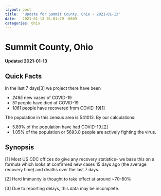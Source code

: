 ```yaml
---
layout: post
title:  "Update for Summit County, Ohio - 2021-01-13"
date:   2021-01-13 01:01:29 -0600
categories: Ohio
---
```


# Summit County, Ohio
#### Updated 2021-01-13

## Quick Facts

In the last 7 days[3] we project there have been
- *2465* new cases of COVID-19
- *51* people have died of COVID-19
- *1061* people have recovered from COVID-19[1]

The population in this census area is 541013. By our calculations:
- 5.89% of the population have had COVID-19.[2]
- 1.05% of the population or 5693.0 people are actively fighting the virus.

## Synopsis




[1] Most US CDC offices do give any recovery statistics- we base this on a formula which looks at confirmed new cases
15 days ago (the average recovery time) and deaths over the last 7 days.

[2] Herd Immunity is thought to take effect at around ~70-80%

[3] Due to reporting delays, this data may be incomplete.
 
    